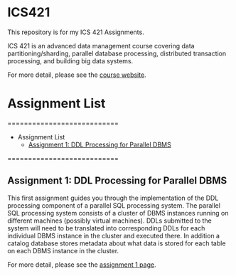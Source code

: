 # ICS421

This repository is for my ICS 421 Assignments.

ICS 421 is an advanced data management course covering data partitioning/sharding, parallel database processing, distributed transaction processing, and building big data systems. 

For more detail, please see the [course website](https://lipyeow.github.io/ics421s18/).

# Assignment List
===========================
  * Assignment List
    * [Assignment 1: DDL Processing for Parallel DBMS](#a1)
    
===========================

## <a name = "a1"></a> Assignment 1: DDL Processing for Parallel DBMS

This first assignment guides you through the implementation of the DDL processing component of a parallel SQL processing system. The parallel SQL processing system consists of a cluster of DBMS instances running on different machines (possibly virtual machines). DDLs submitted to the system will need to be translated into corresponding DDLs for each individual DBMS instance in the cluster and executed there. In addition a catalog database stores metadata about what data is stored for each table on each DBMS instance in the cluster.

For more detail, please see the [assignment 1 page](https://lipyeow.github.io/ics421s18/morea/pardb/experience-hw1.html).
